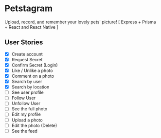 # Petstagram

Upload, record, and remember your lovely pets' picture! [ Express + Prisma + React and React Native ]

## User Stories

- [x] Create account
- [x] Request Secret
- [x] Confirm Secret (Login)
- [x] Like / Unlike a photo
- [x] Comment on a photo
- [x] Search by user
- [x] Search by location
- [ ] See user profile
- [ ] Follow User
- [ ] Unfollow User
- [ ] See the full photo
- [ ] Edit my profile
- [ ] Upload a photo
- [ ] Edit the photo (Delete)
- [ ] See the feed
